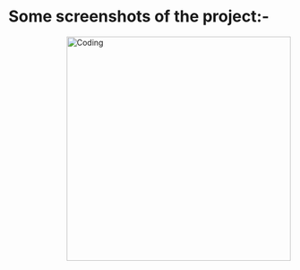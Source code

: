 <h1>Some screenshots of the project:-</h1>

<img align="right" alt="Coding" width="400" src="https://drive.google.com/uc?id=1Tkzfs5KV1cphdLSegpu42ZW7aKsni2Ns">
